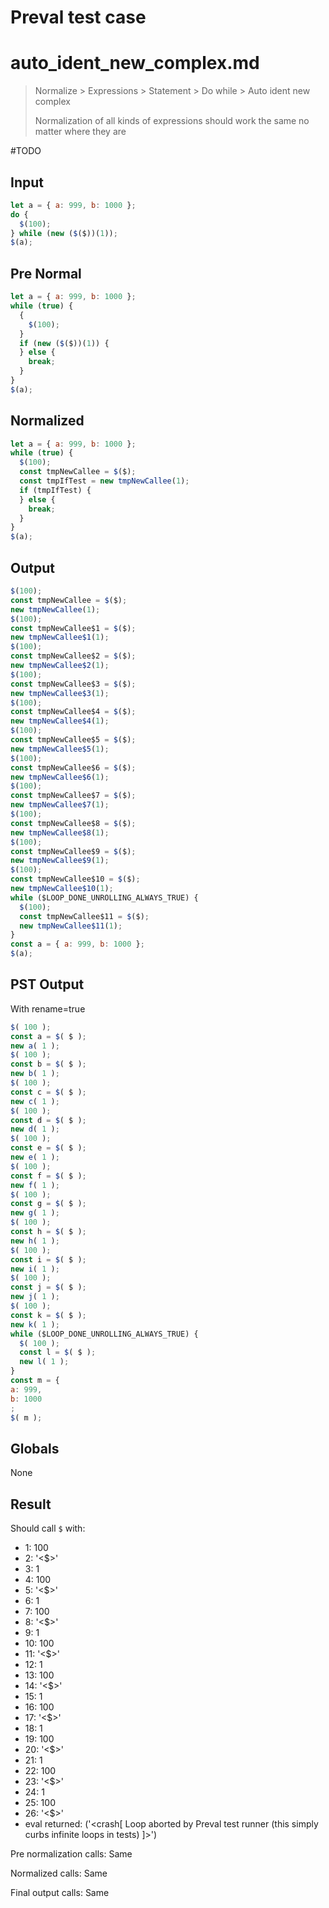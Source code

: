 # Preval test case

# auto_ident_new_complex.md

> Normalize > Expressions > Statement > Do while > Auto ident new complex
>
> Normalization of all kinds of expressions should work the same no matter where they are

#TODO

## Input

`````js filename=intro
let a = { a: 999, b: 1000 };
do {
  $(100);
} while (new ($($))(1));
$(a);
`````

## Pre Normal


`````js filename=intro
let a = { a: 999, b: 1000 };
while (true) {
  {
    $(100);
  }
  if (new ($($))(1)) {
  } else {
    break;
  }
}
$(a);
`````

## Normalized


`````js filename=intro
let a = { a: 999, b: 1000 };
while (true) {
  $(100);
  const tmpNewCallee = $($);
  const tmpIfTest = new tmpNewCallee(1);
  if (tmpIfTest) {
  } else {
    break;
  }
}
$(a);
`````

## Output


`````js filename=intro
$(100);
const tmpNewCallee = $($);
new tmpNewCallee(1);
$(100);
const tmpNewCallee$1 = $($);
new tmpNewCallee$1(1);
$(100);
const tmpNewCallee$2 = $($);
new tmpNewCallee$2(1);
$(100);
const tmpNewCallee$3 = $($);
new tmpNewCallee$3(1);
$(100);
const tmpNewCallee$4 = $($);
new tmpNewCallee$4(1);
$(100);
const tmpNewCallee$5 = $($);
new tmpNewCallee$5(1);
$(100);
const tmpNewCallee$6 = $($);
new tmpNewCallee$6(1);
$(100);
const tmpNewCallee$7 = $($);
new tmpNewCallee$7(1);
$(100);
const tmpNewCallee$8 = $($);
new tmpNewCallee$8(1);
$(100);
const tmpNewCallee$9 = $($);
new tmpNewCallee$9(1);
$(100);
const tmpNewCallee$10 = $($);
new tmpNewCallee$10(1);
while ($LOOP_DONE_UNROLLING_ALWAYS_TRUE) {
  $(100);
  const tmpNewCallee$11 = $($);
  new tmpNewCallee$11(1);
}
const a = { a: 999, b: 1000 };
$(a);
`````

## PST Output

With rename=true

`````js filename=intro
$( 100 );
const a = $( $ );
new a( 1 );
$( 100 );
const b = $( $ );
new b( 1 );
$( 100 );
const c = $( $ );
new c( 1 );
$( 100 );
const d = $( $ );
new d( 1 );
$( 100 );
const e = $( $ );
new e( 1 );
$( 100 );
const f = $( $ );
new f( 1 );
$( 100 );
const g = $( $ );
new g( 1 );
$( 100 );
const h = $( $ );
new h( 1 );
$( 100 );
const i = $( $ );
new i( 1 );
$( 100 );
const j = $( $ );
new j( 1 );
$( 100 );
const k = $( $ );
new k( 1 );
while ($LOOP_DONE_UNROLLING_ALWAYS_TRUE) {
  $( 100 );
  const l = $( $ );
  new l( 1 );
}
const m = {
a: 999,
b: 1000
;
$( m );
`````

## Globals

None

## Result

Should call `$` with:
 - 1: 100
 - 2: '<$>'
 - 3: 1
 - 4: 100
 - 5: '<$>'
 - 6: 1
 - 7: 100
 - 8: '<$>'
 - 9: 1
 - 10: 100
 - 11: '<$>'
 - 12: 1
 - 13: 100
 - 14: '<$>'
 - 15: 1
 - 16: 100
 - 17: '<$>'
 - 18: 1
 - 19: 100
 - 20: '<$>'
 - 21: 1
 - 22: 100
 - 23: '<$>'
 - 24: 1
 - 25: 100
 - 26: '<$>'
 - eval returned: ('<crash[ Loop aborted by Preval test runner (this simply curbs infinite loops in tests) ]>')

Pre normalization calls: Same

Normalized calls: Same

Final output calls: Same

